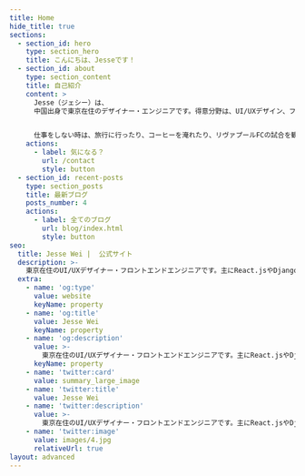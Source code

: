 ```yaml
---
title: Home
hide_title: true
sections:
  - section_id: hero
    type: section_hero
    title: こんにちは、Jesseです！
  - section_id: about
    type: section_content
    title: 自己紹介
    content: >
      Jesse（ジェシー）は、
      中国出身で東京在住のデザイナー・エンジニアです。得意分野は、UI/UXデザイン、フロントエンド開発とプログラミングによる問題解決です。現場で開発を頑張っていると同時に、デザインや開発、最新テクノロジーなどについての発信もしています。


      仕事をしない時は、旅行に行ったり、コーヒーを淹れたり、リヴァプールFCの試合を観戦したりしています。最近は特にラテアートにハマっています。
    actions:
      - label: 気になる？
        url: /contact
        style: button
  - section_id: recent-posts
    type: section_posts
    title: 最新ブログ
    posts_number: 4
    actions:
      - label: 全てのブログ
        url: blog/index.html
        style: button
seo:
  title: Jesse Wei |  公式サイト
  description: >-
    東京在住のUI/UXデザイナー・フロントエンドエンジニアです。主にReact.jsやDjangoを利用した開発を行っています。中国語や日本語、英語や韓国語などの多言語サイト構築サービスも提供しています。
  extra:
    - name: 'og:type'
      value: website
      keyName: property
    - name: 'og:title'
      value: Jesse Wei
      keyName: property
    - name: 'og:description'
      value: >-
        東京在住のUI/UXデザイナー・フロントエンドエンジニアです。主にReact.jsやDjangoを利用した開発を行っています。中国語や日本語、英語や韓国語などの多言語サイト構築サービスも提供しています。
      keyName: property
    - name: 'twitter:card'
      value: summary_large_image
    - name: 'twitter:title'
      value: Jesse Wei
    - name: 'twitter:description'
      value: >-
        東京在住のUI/UXデザイナー・フロントエンドエンジニアです。主にReact.jsやDjangoを利用した開発を行っています。中国語や日本語、英語や韓国語などの多言語サイト構築サービスも提供しています。
    - name: 'twitter:image'
      value: images/4.jpg
      relativeUrl: true
layout: advanced
---
```

